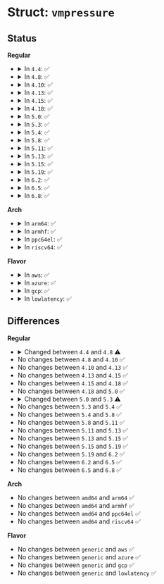 # Struct: <code>vmpressure</code>

## Status
<b>Regular</b>
<ul>
<li>
<details>
<summary>In <code>4.4</code>: ✅</summary>

```c
struct vmpressure {
    long unsigned int scanned;
    long unsigned int reclaimed;
    struct spinlock sr_lock;
    struct list_head events;
    struct mutex events_lock;
    struct work_struct work;
};
```
</details>
</li>
<li>
<details>
<summary>In <code>4.8</code>: ✅</summary>

```c
struct vmpressure {
    long unsigned int scanned;
    long unsigned int reclaimed;
    long unsigned int tree_scanned;
    long unsigned int tree_reclaimed;
    struct spinlock sr_lock;
    struct list_head events;
    struct mutex events_lock;
    struct work_struct work;
};
```
</details>
</li>
<li>
<details>
<summary>In <code>4.10</code>: ✅</summary>

```c
struct vmpressure {
    long unsigned int scanned;
    long unsigned int reclaimed;
    long unsigned int tree_scanned;
    long unsigned int tree_reclaimed;
    struct spinlock sr_lock;
    struct list_head events;
    struct mutex events_lock;
    struct work_struct work;
};
```
</details>
</li>
<li>
<details>
<summary>In <code>4.13</code>: ✅</summary>

```c
struct vmpressure {
    long unsigned int scanned;
    long unsigned int reclaimed;
    long unsigned int tree_scanned;
    long unsigned int tree_reclaimed;
    struct spinlock sr_lock;
    struct list_head events;
    struct mutex events_lock;
    struct work_struct work;
};
```
</details>
</li>
<li>
<details>
<summary>In <code>4.15</code>: ✅</summary>

```c
struct vmpressure {
    long unsigned int scanned;
    long unsigned int reclaimed;
    long unsigned int tree_scanned;
    long unsigned int tree_reclaimed;
    struct spinlock sr_lock;
    struct list_head events;
    struct mutex events_lock;
    struct work_struct work;
};
```
</details>
</li>
<li>
<details>
<summary>In <code>4.18</code>: ✅</summary>

```c
struct vmpressure {
    long unsigned int scanned;
    long unsigned int reclaimed;
    long unsigned int tree_scanned;
    long unsigned int tree_reclaimed;
    struct spinlock sr_lock;
    struct list_head events;
    struct mutex events_lock;
    struct work_struct work;
};
```
</details>
</li>
<li>
<details>
<summary>In <code>5.0</code>: ✅</summary>

```c
struct vmpressure {
    long unsigned int scanned;
    long unsigned int reclaimed;
    long unsigned int tree_scanned;
    long unsigned int tree_reclaimed;
    struct spinlock sr_lock;
    struct list_head events;
    struct mutex events_lock;
    struct work_struct work;
};
```
</details>
</li>
<li>
<details>
<summary>In <code>5.3</code>: ✅</summary>

```c
struct vmpressure {
    long unsigned int scanned;
    long unsigned int reclaimed;
    long unsigned int tree_scanned;
    long unsigned int tree_reclaimed;
    spinlock_t sr_lock;
    struct list_head events;
    struct mutex events_lock;
    struct work_struct work;
};
```
</details>
</li>
<li>
<details>
<summary>In <code>5.4</code>: ✅</summary>

```c
struct vmpressure {
    long unsigned int scanned;
    long unsigned int reclaimed;
    long unsigned int tree_scanned;
    long unsigned int tree_reclaimed;
    spinlock_t sr_lock;
    struct list_head events;
    struct mutex events_lock;
    struct work_struct work;
};
```
</details>
</li>
<li>
<details>
<summary>In <code>5.8</code>: ✅</summary>

```c
struct vmpressure {
    long unsigned int scanned;
    long unsigned int reclaimed;
    long unsigned int tree_scanned;
    long unsigned int tree_reclaimed;
    spinlock_t sr_lock;
    struct list_head events;
    struct mutex events_lock;
    struct work_struct work;
};
```
</details>
</li>
<li>
<details>
<summary>In <code>5.11</code>: ✅</summary>

```c
struct vmpressure {
    long unsigned int scanned;
    long unsigned int reclaimed;
    long unsigned int tree_scanned;
    long unsigned int tree_reclaimed;
    spinlock_t sr_lock;
    struct list_head events;
    struct mutex events_lock;
    struct work_struct work;
};
```
</details>
</li>
<li>
<details>
<summary>In <code>5.13</code>: ✅</summary>

```c
struct vmpressure {
    long unsigned int scanned;
    long unsigned int reclaimed;
    long unsigned int tree_scanned;
    long unsigned int tree_reclaimed;
    spinlock_t sr_lock;
    struct list_head events;
    struct mutex events_lock;
    struct work_struct work;
};
```
</details>
</li>
<li>
<details>
<summary>In <code>5.15</code>: ✅</summary>

```c
struct vmpressure {
    long unsigned int scanned;
    long unsigned int reclaimed;
    long unsigned int tree_scanned;
    long unsigned int tree_reclaimed;
    spinlock_t sr_lock;
    struct list_head events;
    struct mutex events_lock;
    struct work_struct work;
};
```
</details>
</li>
<li>
<details>
<summary>In <code>5.19</code>: ✅</summary>

```c
struct vmpressure {
    long unsigned int scanned;
    long unsigned int reclaimed;
    long unsigned int tree_scanned;
    long unsigned int tree_reclaimed;
    spinlock_t sr_lock;
    struct list_head events;
    struct mutex events_lock;
    struct work_struct work;
};
```
</details>
</li>
<li>
<details>
<summary>In <code>6.2</code>: ✅</summary>

```c
struct vmpressure {
    long unsigned int scanned;
    long unsigned int reclaimed;
    long unsigned int tree_scanned;
    long unsigned int tree_reclaimed;
    spinlock_t sr_lock;
    struct list_head events;
    struct mutex events_lock;
    struct work_struct work;
};
```
</details>
</li>
<li>
<details>
<summary>In <code>6.5</code>: ✅</summary>

```c
struct vmpressure {
    long unsigned int scanned;
    long unsigned int reclaimed;
    long unsigned int tree_scanned;
    long unsigned int tree_reclaimed;
    spinlock_t sr_lock;
    struct list_head events;
    struct mutex events_lock;
    struct work_struct work;
};
```
</details>
</li>
<li>
<details>
<summary>In <code>6.8</code>: ✅</summary>

```c
struct vmpressure {
    long unsigned int scanned;
    long unsigned int reclaimed;
    long unsigned int tree_scanned;
    long unsigned int tree_reclaimed;
    spinlock_t sr_lock;
    struct list_head events;
    struct mutex events_lock;
    struct work_struct work;
};
```
</details>
</li>
</ul>
<b>Arch</b>
<ul>
<li>
<details>
<summary>In <code>arm64</code>: ✅</summary>

```c
struct vmpressure {
    long unsigned int scanned;
    long unsigned int reclaimed;
    long unsigned int tree_scanned;
    long unsigned int tree_reclaimed;
    spinlock_t sr_lock;
    struct list_head events;
    struct mutex events_lock;
    struct work_struct work;
};
```
</details>
</li>
<li>
<details>
<summary>In <code>armhf</code>: ✅</summary>

```c
struct vmpressure {
    long unsigned int scanned;
    long unsigned int reclaimed;
    long unsigned int tree_scanned;
    long unsigned int tree_reclaimed;
    spinlock_t sr_lock;
    struct list_head events;
    struct mutex events_lock;
    struct work_struct work;
};
```
</details>
</li>
<li>
<details>
<summary>In <code>ppc64el</code>: ✅</summary>

```c
struct vmpressure {
    long unsigned int scanned;
    long unsigned int reclaimed;
    long unsigned int tree_scanned;
    long unsigned int tree_reclaimed;
    spinlock_t sr_lock;
    struct list_head events;
    struct mutex events_lock;
    struct work_struct work;
};
```
</details>
</li>
<li>
<details>
<summary>In <code>riscv64</code>: ✅</summary>

```c
struct vmpressure {
    long unsigned int scanned;
    long unsigned int reclaimed;
    long unsigned int tree_scanned;
    long unsigned int tree_reclaimed;
    spinlock_t sr_lock;
    struct list_head events;
    struct mutex events_lock;
    struct work_struct work;
};
```
</details>
</li>
</ul>
<b>Flavor</b>
<ul>
<li>
<details>
<summary>In <code>aws</code>: ✅</summary>

```c
struct vmpressure {
    long unsigned int scanned;
    long unsigned int reclaimed;
    long unsigned int tree_scanned;
    long unsigned int tree_reclaimed;
    spinlock_t sr_lock;
    struct list_head events;
    struct mutex events_lock;
    struct work_struct work;
};
```
</details>
</li>
<li>
<details>
<summary>In <code>azure</code>: ✅</summary>

```c
struct vmpressure {
    long unsigned int scanned;
    long unsigned int reclaimed;
    long unsigned int tree_scanned;
    long unsigned int tree_reclaimed;
    spinlock_t sr_lock;
    struct list_head events;
    struct mutex events_lock;
    struct work_struct work;
};
```
</details>
</li>
<li>
<details>
<summary>In <code>gcp</code>: ✅</summary>

```c
struct vmpressure {
    long unsigned int scanned;
    long unsigned int reclaimed;
    long unsigned int tree_scanned;
    long unsigned int tree_reclaimed;
    spinlock_t sr_lock;
    struct list_head events;
    struct mutex events_lock;
    struct work_struct work;
};
```
</details>
</li>
<li>
<details>
<summary>In <code>lowlatency</code>: ✅</summary>

```c
struct vmpressure {
    long unsigned int scanned;
    long unsigned int reclaimed;
    long unsigned int tree_scanned;
    long unsigned int tree_reclaimed;
    spinlock_t sr_lock;
    struct list_head events;
    struct mutex events_lock;
    struct work_struct work;
};
```
</details>
</li>
</ul>

## Differences
<b>Regular</b>
<ul>
<li>
<details>
<summary>Changed between <code>4.4</code> and <code>4.8</code> ⚠️</summary>
<ul>
<li>
<b>Field added. </b>
<code>long unsigned int tree_scanned</code>
</li>
<li>
<b>Field added. </b>
<code>long unsigned int tree_reclaimed</code>
</li>
</ul>
</details>
</li>
<li>
No changes between <code>4.8</code> and <code>4.10</code> ✅
</li>
<li>
No changes between <code>4.10</code> and <code>4.13</code> ✅
</li>
<li>
No changes between <code>4.13</code> and <code>4.15</code> ✅
</li>
<li>
No changes between <code>4.15</code> and <code>4.18</code> ✅
</li>
<li>
No changes between <code>4.18</code> and <code>5.0</code> ✅
</li>
<li>
<details>
<summary>Changed between <code>5.0</code> and <code>5.3</code> ⚠️</summary>
<ul>
<li>
<b>Field type changed. </b>
<code>struct spinlock sr_lock</code> ➡️ <code>spinlock_t sr_lock</code>
</li>
</ul>
</details>
</li>
<li>
No changes between <code>5.3</code> and <code>5.4</code> ✅
</li>
<li>
No changes between <code>5.4</code> and <code>5.8</code> ✅
</li>
<li>
No changes between <code>5.8</code> and <code>5.11</code> ✅
</li>
<li>
No changes between <code>5.11</code> and <code>5.13</code> ✅
</li>
<li>
No changes between <code>5.13</code> and <code>5.15</code> ✅
</li>
<li>
No changes between <code>5.15</code> and <code>5.19</code> ✅
</li>
<li>
No changes between <code>5.19</code> and <code>6.2</code> ✅
</li>
<li>
No changes between <code>6.2</code> and <code>6.5</code> ✅
</li>
<li>
No changes between <code>6.5</code> and <code>6.8</code> ✅
</li>
</ul>
<b>Arch</b>
<ul>
<li>
No changes between <code>amd64</code> and <code>arm64</code> ✅
</li>
<li>
No changes between <code>amd64</code> and <code>armhf</code> ✅
</li>
<li>
No changes between <code>amd64</code> and <code>ppc64el</code> ✅
</li>
<li>
No changes between <code>amd64</code> and <code>riscv64</code> ✅
</li>
</ul>
<b>Flavor</b>
<ul>
<li>
No changes between <code>generic</code> and <code>aws</code> ✅
</li>
<li>
No changes between <code>generic</code> and <code>azure</code> ✅
</li>
<li>
No changes between <code>generic</code> and <code>gcp</code> ✅
</li>
<li>
No changes between <code>generic</code> and <code>lowlatency</code> ✅
</li>
</ul>
